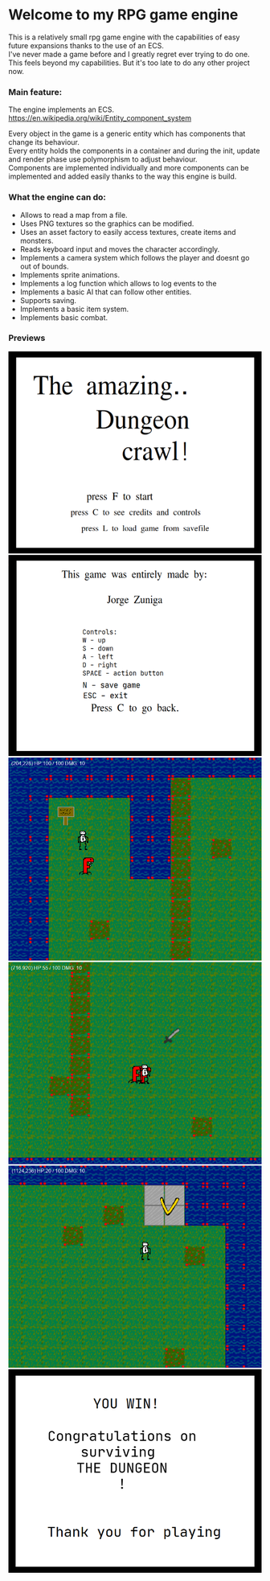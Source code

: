 # Welcome to my RPG game engine

This is a relatively small rpg game engine with the capabilities of easy future expansions thanks to the use of an ECS.  
I've never made a game before and I greatly regret ever trying to do one. This feels beyond my capabilities. But it's too late to do any other project now. 
### Main feature:

The engine implements an ECS.   
https://en.wikipedia.org/wiki/Entity_component_system  

Every object in the game is a generic entity which has components that change its behaviour.  
Every entity holds the components in a container and during the init, update and render phase use polymorphism to adjust behaviour.  
Components are implemented individually and more components can be implemented and added easily 
thanks to the way this engine is build.  

### What the engine can do:

+ Allows to read a map from a file.  
+ Uses PNG textures so the graphics can be modified.  
+ Uses an asset factory to easily access textures, create items and monsters. 
+ Reads keyboard input and moves the character accordingly.  
+ Implements a camera system which follows the player and doesnt go out of bounds.
+ Implements sprite animations.
+ Implements a log function which allows to log events to the 
+ Implements a basic AI that can follow other entities.
+ Supports saving.  
+ Implements a basic item system.
+ Implements basic combat.

### Previews
![preview_1](./img_preview/preview_1.png "preview_1")
![preview_2](./img_preview/preview_2.png "preview_2")
![preview_3](./img_preview/preview_3.png "preview_3")
![preview_4](./img_preview/preview_4.png "preview_4")
![preview_5](./img_preview/preview_5.png "preview_5")
![preview_6](./img_preview/preview_6.png "preview_6")

